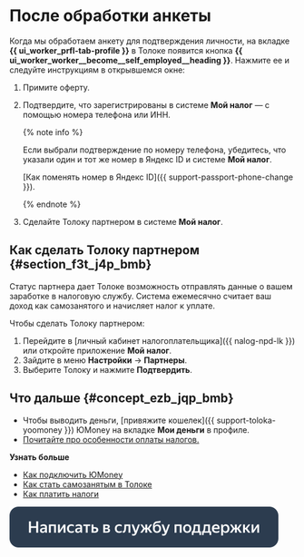 # После обработки анкеты

Когда мы обработаем анкету для подтверждения личности, на вкладке **{{ ui_worker_prfl-tab-profile }}** в Толоке появится кнопка **{{ ui_worker_worker__become__self_employed__heading }}**. Нажмите ее и следуйте инструкциям в открывшемся окне:

1. Примите оферту.
1. Подтвердите, что зарегистрированы в системе **Мой налог** — с помощью номера телефона или ИНН.

   {% note info %}

   Если выбрали подтверждение по номеру телефона, убедитесь, что указали один и тот же номер в Яндекс ID и системе **Мой налог**.

   [Как поменять номер в Яндекс ID]({{ support-passport-phone-change }}).

   {% endnote %}

1. Сделайте Толоку партнером в системе **Мой налог**.

## Как сделать Толоку партнером {#section_f3t_j4p_bmb}

Статус партнера дает Толоке возможность отправлять данные о вашем заработке в налоговую службу. Система ежемесячно считает ваш доход как самозанятого и начисляет налог к уплате.

Чтобы сделать Толоку партнером:
1. Перейдите в [личный кабинет налогоплательщика]({{ nalog-npd-lk }}) или откройте приложение **Мой налог**.
1. Зайдите в меню **Настройки** → **Партнеры**.
1. Выберите Толоку и нажмите **Подтвердить**.


## Что дальше {#concept_ezb_jqp_bmb}

- Чтобы выводить деньги, [привяжите кошелек]({{ support-toloka-yoomoney }}) ЮMonеy на вкладке **Мои деньги** в профиле.
- [Почитайте про особенности оплаты налогов.](pay-taxes.md)

**Узнать больше**

- [Как подключить ЮMonеy](../pay/yoomoney.md)
- [Как стать самозанятым в Толоке](about.md)
- [Как платить налоги](pay-taxes.md)

[![](../assets/buttons/contact-support.svg)](../troubleshooting/troubleshooting.md#self-employed)

